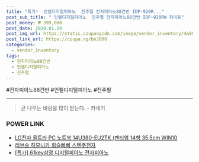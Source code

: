 ```yaml
--- 
title: "특가!  인켈디지털피아노  진주펄 전자피아노88건반 IDP-920R..." 
post_sub_title: " 인켈디지털피아노  진주펄 전자피아노88건반 IDP-920RW 화이트" 
post_money: ₩ 399,000 
post_date: 2020.01.29 
post_img_url: https://static.coupangcdn.com/image/vendor_inventory/4a98/e4afd19226eccab8e80a93f6d07f0ae7561a34b5148ec3487e143b047a79.jpg 
post_link_url: https://coupa.ng/bnJ000 
categories: 
  - vendor_inventory 
tags: 
  - 전자피아노88건반 
  - 인켈디지털피아노 
  - 진주펄 
--- 
```

  #전자피아노88건반 #인켈디지털피아노 #진주펄 
<hr> 

> 큰 나무는 바람을 많이 받는다. - 카네기 


### POWER LINK

* <a href="https://blog.naver.com/fasyy4321/221784037542" target="_blank">LG전자 울트라 PC 노트북 14U380-EU2TK (펜티엄 14형 35.5cm WIN10</a>
* <a href="https://blog.naver.com/santokki14/221784301551" target="_blank">러브송 하모니카 휘슬삐삐 스텐주전자</a>
* <a href="https://blog.naver.com/sakai111/221789375906" target="_blank">[특가] 61key삼광 디지털피아노 전자피아노</a>
